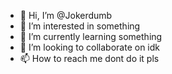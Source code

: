 - 👋 Hi, I’m @Jokerdumb
- 👀 I’m interested in something
- 🌱 I’m currently learning something
- 💞️ I’m looking to collaborate on idk
- 📫 How to reach me dont do it pls

<!---
Jokerdumb/Jokerdumb is a ✨ special ✨ repository because its `README.md` (this file) appears on your GitHub profile.
You can click the Preview link to take a look at your changes.
--->
